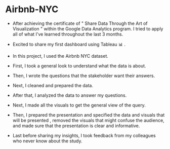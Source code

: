 # Airbnb-NYC

- After achieving the certificate of " Share Data Through the Art of Visualization " within the Google Data Analytics program.
I tried to apply all of what I've learned throughout the last 3 months.

- Excited to share my first dashboard using Tableau 📊 .

- In this project, I used the Airbnb NYC dataset.

- First, I took a general look to understand what the data is about.

- Then, I wrote the questions that the stakeholder want their answers.

- Next, I cleaned and prepared the data.

- After that, I analyzed the data to answer my questions.

- Next, I made all the visuals to get the general view of the query. 

- Then, I prepared the presentation and specified the data and visuals that will be presented , removed the visuals that might confuse the audience, and made sure that the presentation is clear and informative.

- Last before sharing my insights, I took feedback from my colleagues who never know about the study.
